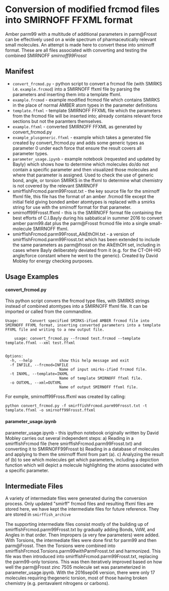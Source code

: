 # Conversion of modified frcmod files into SMIRNOFF FFXML format

Amber parm99 with a multitude of additional parameters in parm@Frosst can be effectively used on a wide spectrum of pharmaceutically relevant small molecules. An attempt is made here to convert these into smirnoff format.
These are all files associated with converting and testing the combined SMIRNOFF  *smirnoff99Frosst*


## Manifest
* `convert_frcmod.py` - python script to convert a frcmod file (with SMIRKS i.e. `example.frcmod`) into a SMIRNOFF ffxml file by parsing the parameters and inserting them into a template ffxml.
* `example.frcmod` - example modified frcmod file which contains SMIRKS in the place of normal AMBER atom types in the parameter definitions
* `template.ffxml` - template SMIRNOFF FFXML file which the parameters from the frcmod file will be inserted into; already contains relevant force sections but not the paramters themselves.
* `example.ffxml` - converted SMIRNOFF FFXML as generated by convert_frcmod.py
* `example_plusgeneric.ffxml` - example which takes a generated file created by convert_frcmod.py and adds some generic types as parameter 0 under each force that ensure the result covers all parameter types.
* `parameter_usage.ipynb` - example notebook (requested and updated by Bayly) which shows how to determine which molecules do/do not contain a specific parameter and then visualized those molecules and where that parameter is assigned. Used to check the use of generic bond, angle, or torsion SMIRKS in the ffxml to determine what chemistry is not covered by the relevant SMIRNOFF 
* smirffishFrcmod.parm99Frosst.txt - the key source file for the smirnoff ffxml file, this file has the format of an amber .frcmod file except the initial field giving bonded amber atomtypes is replaced with a smirks string for use with the smirnoff format for that parameter. 
* smirnoff99Frosst.ffxml - this is the SMIRNOFF format file containing the best efforts of C.I.Bayly during his sabbatical in summer 2016 to convert amber parm99.dat plus the parm@Frosst frcmod file into a single small-molecule SMIRNOFF ffxml.
* smirffishFrcmod.parm99Frosst_AlkEthOH.txt - a version of smirffishFrcmod.parm99Frosst.txt which has been extended to include the same parameters as parm@frosst on the AlkEthOH set, including in cases where Bayly deliberately deviated from it (e.g. for the CT-OH-HO angle/force constant where he went to the generic). Created by David Mobley for energy checking purposes.

## Usage Examples

#### convert_frcmod.py

This python script convers the frcmod type files, with SMIRKS strings instead of combined atomtypes into a SMIRNOFF ffxml file. It can be imported or called from the commandline. 

```
Usage:     Convert specified SMIRKS-ified AMBER frcmod file into SMIRNOFF FFXML format, inserting converted parameters into a template FFXML file and writing to a new output file.

    usage: convert_frcmod.py --frcmod test.frcmod --template template.ffxml --xml test.ffxml


Options:
  -h, --help            show this help message and exit
  -f INFILE, --frcmod=INFILE
                        Name of input smirks-ified frcmod file.
  -t INXML, --template=INXML
                        Name of template SMIRNOFF ffxml file.
  -o OUTXML, --xml=OUTXML
                        Name of output SMIRNOFF ffxml file.
```

For exmple, smirnoff99Fross.ffxml was created by calling:

```
python convert_frcmod.py -f smirffishFrcmod.parm99Frosst.txt -t template.ffxml -o smirnoff99Frosst.ffxml
```

#### parameter_usage.ipynb

parameter_usage.ipynb - this ipython notebook originally written by David Mobley carries out several independent steps:
a) Reading in a smirffishFrcmod file (here smirffishFrcmod.parm99Frosst.txt) and converting it to SMIRNOFF99Frosst
b) Reading in a database of molecules and applying to them the smirnoff ffxml from part (a).
c) Analyzing the result of (b) to see which molecules get which parameters, including a depiction function which will depict a molecule highlighting the atoms associated with a specific parameter.

## Intermediate Files
A variety of intermediate files were generated during the conversion process. 
Only updated "smirff" frcmod files and resulting ffxml files are stored here, we have kept the intermediate files for future reference.
They are stored in `smirffish_archive` 

The supporting intermediate files consist mostly of the building up of smirffishFrcmod.parm99Frosst.txt by gradually adding Bonds, VdW, and Angles in that order. Then Impropers (a very few parameters) were added. With Torsions, the intermediate files were done first for parm99 and then parm@Frosst. Then the Torsions were combined into smirffishFrcmod.Torsions.parm99withParmFrosst.txt and harmonized. This file was then introduced into smirffishFrcmod.parm99Frosst.txt, replacing the parm99-only torsions. This was then iteratively improved based on how well the parm@Frosst zinc 7505 molecule set was parameterized in parameter_usage.ipynb. With the 2016sep06 version, there were only 17 molecules requiring thegeneric torsion, most of those having broken chemistry (e.g. pentavalent nitrogens or carbons).

